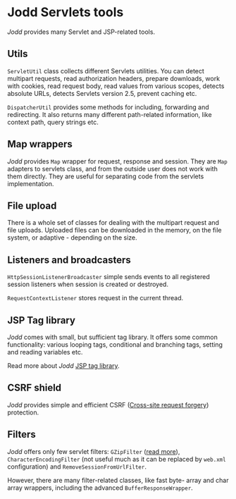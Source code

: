 # Jodd Servlets tools

*Jodd* provides many Servlet and JSP-related tools.

## Utils

`ServletUtil` class collects different Servlets utilities. You can
detect multipart requests, read authorization headers, prepare
downloads, work with cookies, read request body, read values from
various scopes, detects absolute URLs, detects Servlets version 2.5,
prevent caching etc.

`DispatcherUtil` provides some methods for including, forwarding and
redirecting. It also returns many different path-related information,
like context path, query strings etc.

## Map wrappers

*Jodd* provides `Map` wrapper for request, response and session. They
are `Map` adapters to servlets class, and from the outside user does not
work with them directly. They are useful for separating code from the
servlets implementation.

## File upload

There is a whole set of classes for dealing with the multipart request
and file uploads. Uploaded files can be downloaded in the memory, on the
file system, or adaptive - depending on the size.

## Listeners and broadcasters

`HttpSessionListenerBroadcaster` simple sends events to all registered
session listeners when session is created or destroyed.

`RequestContextListener` stores request in the current thread.

## JSP Tag library

*Jodd* comes with small, but sufficient tag library. It offers some
common functionality: various looping tags, conditional and branching
tags, setting and reading variables etc.

Read more about *Jodd* [JSP tag library](taglibrary.html).

## CSRF shield 

*Jodd* provides simple and efficient CSRF ([Cross-site request forgery][1]) protection.

## Filters

*Jodd* offers only few servlet filters: `GZipFilter` ([read more](/doc/htmlstapler/enabling-gzip.html#GZIP-filter)),
`CharacterEncodingFilter` (not useful much as it can be replaced by
`web.xml` configuration) and `RemoveSessionFromUrlFilter`.

However, there are many filter-related classes, like fast byte- array
and char array wrappers, including the advanced `BufferResponseWrapper`.


[1]: http://en.wikipedia.org/wiki/Cross-site_request_forgery